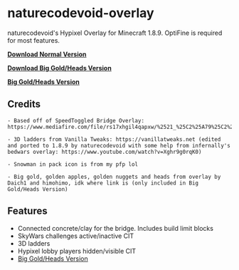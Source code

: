 # naturecodevoid-overlay

naturecodevoid's Hypixel Overlay for Minecraft 1.8.9. OptiFine is required for most features.

[**Download Normal Version**](https://github.com/naturecodevoid/naturecodevoid-overlay/archive/refs/heads/main.zip)

[**Download Big Gold/Heads Version**](https://github.com/naturecodevoid/naturecodevoid-overlay/archive/refs/heads/big-gold.zip)

[**Big Gold/Heads Version**](https://github.com/naturecodevoid/naturecodevoid-overlay/tree/big-gold)

## Credits

```
- Based off of SpeedToggled Bridge Overlay: https://www.mediafire.com/file/rs17xhgil4qapxw/%2521_%25C2%25A79%25C2%25A7lSpeedToggled_%25C2%25A7c%25C2%25A7lOverlay%25C2%25A70.zip/file

- 3D ladders from Vanilla Tweaks: https://vanillatweaks.net (edited and ported to 1.8.9 by naturecodevoid with some help from infernally's bedwars overlay: https://www.youtube.com/watch?v=Xghr9g0rqK0)

- Snowman in pack icon is from my pfp lol

- Big gold, golden apples, golden nuggets and heads from overlay by Daich1 and himohimo, idk where link is (only included in Big Gold/Heads Version)
```

## Features

-   Connected concrete/clay for the bridge. Includes build limit blocks
-   SkyWars challenges active/inactive CIT
-   3D ladders
-   Hypixel lobby players hidden/visible CIT
-   [Big Gold/Heads Version](https://github.com/naturecodevoid/naturecodevoid-overlay/tree/big-gold)
